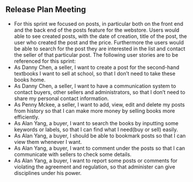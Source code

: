 ## Release Plan Meeting
- For this sprint we focused on posts, in particular both on the front end and the back end of the posts feature for the webstore. Users would able to see created posts, with the date of creation, title of the post, the user who created the post and the price. Furthermore the users would be able to search for the post they are interested in the list and contact the seller of that particular post. The following user stories are to be referenced for this sprint:
- As Danny Chen, a seller, I want to create a post for the second-hand textbooks I want to sell at school, so that I don’t need to take these books home.
- As Danny Chen, a seller, I want to have a communication system to contact buyers, other sellers and administrators, so that I don’t need to share my personal contact information.
-  As Penny Mckee, a seller, I want to add, view, edit and delete my posts from history so that I can make more money by selling books more efficiently.
- As Alan Yang, a buyer, I want to search the books by inputting some keywords or labels, so that I can find what I need(buy or sell) easily.
- As Alan Yang, a buyer, I should be able to bookmark posts so that I can view them whenever I want.
-  As Alan Yang, a buyer, I want to comment under the posts so that I can communicate with sellers to check some details.
- As Alan Yang, a buyer, I want to report some posts or comments for violating the agreement and regulation, so that administer can give disciplines under his power.
